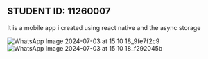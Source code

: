 ## STUDENT ID: 11260007

It is a mobile app i created using react native and the async storage


![WhatsApp Image 2024-07-03 at 15 10 18_9fe7f2c9](https://github.com/OweJeh/rn-assignment6-11260007/assets/170275241/d6af4714-5b19-4ae0-b3dc-91d426d10756)
![WhatsApp Image 2024-07-03 at 15 10 18_f292045b](https://github.com/OweJeh/rn-assignment6-11260007/assets/170275241/c48c985d-2a81-406b-9b61-6cbc372c81ee)
